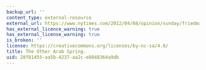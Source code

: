 ```yaml
---
backup_url: ''
content_type: external-resource
external_url: https://www.nytimes.com/2012/04/08/opinion/sunday/friedman-the-other-arab-spring.html
has_external_licence_warning: true
has_external_license_warning: true
is_broken: ''
license: https://creativecommons.org/licenses/by-nc-sa/4.0/
title: The Other Arab Spring.
uid: 28f81455-aa5b-4237-aa2c-e8048364a9db
---
```

